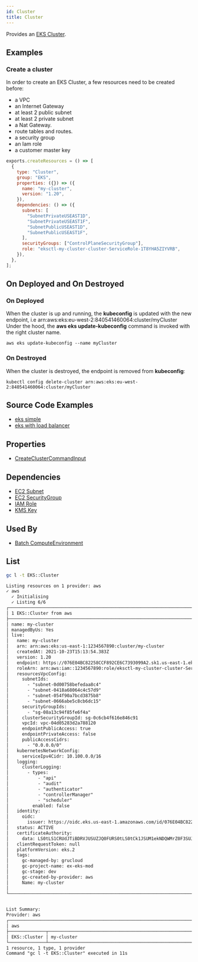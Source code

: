 ```yaml
---
id: Cluster
title: Cluster
---
```


Provides an [EKS Cluster](https://aws.amazon.com/eks).

## Examples

### Create a cluster

In order to create an EKS Cluster, a few resources need to be created before:

- a VPC
- an Internet Gateway
- at least 2 public subnet
- at least 2 private subnet
- a Nat Gateway.
- route tables and routes.
- a security group
- an Iam role
- a customer master key

```js
exports.createResources = () => [
  {
    type: "Cluster",
    group: "EKS",
    properties: ({}) => ({
      name: "my-cluster",
      version: "1.20",
    }),
    dependencies: () => ({
      subnets: [
        "SubnetPrivateUSEAST1D",
        "SubnetPrivateUSEAST1F",
        "SubnetPublicUSEAST1D",
        "SubnetPublicUSEAST1F",
      ],
      securityGroups: ["ControlPlaneSecurityGroup"],
      role: "eksctl-my-cluster-cluster-ServiceRole-1T8YHA5ZIYVRB",
    }),
  },
];
```

## On Deployed and On Destroyed

### On Deployed

When the cluster is up and running, the **kubeconfig** is updated with the new endpoint, i.e arn:aws:eks:eu-west-2:840541460064:cluster/myCluster
Under the hood, the **aws eks update-kubeconfig** command is invoked with the right cluster name.

```
aws eks update-kubeconfig --name myCluster
```

### On Destroyed

When the cluster is destroyed, the endpoint is removed from **kubeconfig**:

```
kubectl config delete-cluster arn:aws:eks:eu-west-2:840541460064:cluster/myCluster
```

## Source Code Examples

- [eks simple](https://github.com/grucloud/grucloud/tree/main/examples/aws/EKS/eks-simple)
- [eks with load balancer](https://github.com/grucloud/grucloud/tree/main/examples/aws/EKS/eks-load-balancer)

## Properties

- [CreateClusterCommandInput](https://docs.aws.amazon.com/AWSJavaScriptSDK/v3/latest/clients/client-eks/interfaces/createclustercommandinput.html)

## Dependencies

- [EC2 Subnet](../EC2/Subnet.md)
- [EC2 SecurityGroup](../EC2/SecurityGroup.md)
- [IAM Role](../IAM/Role.md)
- [KMS Key](../KMS/Key.md)

## Used By

- [Batch ComputeEnvironment](../Batch/ComputeEnvironment.md)

## List

```sh
gc l -t EKS::Cluster
```

```txt
Listing resources on 1 provider: aws
✓ aws
  ✓ Initialising
  ✓ Listing 6/6
┌───────────────────────────────────────────────────────────────────────────────────────────┐
│ 1 EKS::Cluster from aws                                                                   │
├───────────────────────────────────────────────────────────────────────────────────────────┤
│ name: my-cluster                                                                          │
│ managedByUs: Yes                                                                          │
│ live:                                                                                     │
│   name: my-cluster                                                                        │
│   arn: arn:aws:eks:us-east-1:1234567890:cluster/my-cluster                                │
│   createdAt: 2021-10-23T15:13:54.383Z                                                     │
│   version: 1.20                                                                           │
│   endpoint: https://076E04BC82258CCF892CE6C7393099A2.sk1.us-east-1.eks.amazonaws.com      │
│   roleArn: arn:aws:iam::1234567890:role/eksctl-my-cluster-cluster-ServiceRole-13ASK7KN…   │
│   resourcesVpcConfig:                                                                     │
│     subnetIds:                                                                            │
│       - "subnet-0d00758befedaa8c4"                                                        │
│       - "subnet-0418a68064c4c57d9"                                                        │
│       - "subnet-054f90a7bcd3875b8"                                                        │
│       - "subnet-0666abe5c8cb6dc15"                                                        │
│     securityGroupIds:                                                                     │
│       - "sg-08a13c94f85fe6f4a"                                                            │
│     clusterSecurityGroupId: sg-0c6cb4f616e846c91                                          │
│     vpcId: vpc-04d05283d2a788120                                                          │
│     endpointPublicAccess: true                                                            │
│     endpointPrivateAccess: false                                                          │
│     publicAccessCidrs:                                                                    │
│       - "0.0.0.0/0"                                                                       │
│   kubernetesNetworkConfig:                                                                │
│     serviceIpv4Cidr: 10.100.0.0/16                                                        │
│   logging:                                                                                │
│     clusterLogging:                                                                       │
│       - types:                                                                            │
│           - "api"                                                                         │
│           - "audit"                                                                       │
│           - "authenticator"                                                               │
│           - "controllerManager"                                                           │
│           - "scheduler"                                                                   │
│         enabled: false                                                                    │
│   identity:                                                                               │
│     oidc:                                                                                 │
│       issuer: https://oidc.eks.us-east-1.amazonaws.com/id/076E04BC82258CCF892CE6C7393099… │
│   status: ACTIVE                                                                          │
│   certificateAuthority:                                                                   │
│     data: LS0tLS1CRUdJTiBDRVJUSUZJQ0FURS0tLS0tCk1JSUM1ekNDQWMrZ0F3SUJBZ0lCQURBTkJna3Foa2… │
│   clientRequestToken: null                                                                │
│   platformVersion: eks.2                                                                  │
│   tags:                                                                                   │
│     gc-managed-by: grucloud                                                               │
│     gc-project-name: ex-eks-mod                                                           │
│     gc-stage: dev                                                                         │
│     gc-created-by-provider: aws                                                           │
│     Name: my-cluster                                                                      │
│                                                                                           │
└───────────────────────────────────────────────────────────────────────────────────────────┘


List Summary:
Provider: aws
┌──────────────────────────────────────────────────────────────────────────────────────────┐
│ aws                                                                                      │
├──────────────┬───────────────────────────────────────────────────────────────────────────┤
│ EKS::Cluster │ my-cluster                                                                │
└──────────────┴───────────────────────────────────────────────────────────────────────────┘
1 resource, 1 type, 1 provider
Command "gc l -t EKS::Cluster" executed in 11s
```
